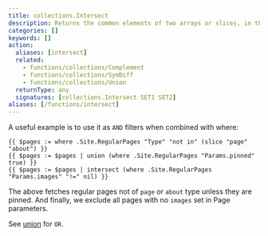 ```yaml
---
title: collections.Intersect
description: Returns the common elements of two arrays or slices, in the same order as the first array.
categories: []
keywords: []
action:
  aliases: [intersect]
  related:
    - functions/collections/Complement
    - functions/collections/SymDiff
    - functions/collections/Union
  returnType: any
  signatures: [collections.Intersect SET1 SET2]
aliases: [/functions/intersect]
---
```


A useful example is to use it as `AND` filters when combined with where:

```go-html-template
{{ $pages := where .Site.RegularPages "Type" "not in" (slice "page" "about") }}
{{ $pages := $pages | union (where .Site.RegularPages "Params.pinned" true) }}
{{ $pages := $pages | intersect (where .Site.RegularPages "Params.images" "!=" nil) }}
```

The above fetches regular pages not of `page` or `about` type unless they are pinned. And finally, we exclude all pages with no `images` set in Page parameters.

See [union](/functions/collections/union) for `OR`.
